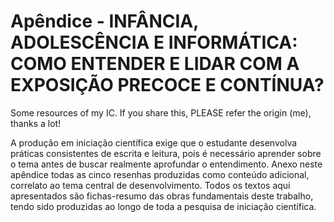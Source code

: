 # Apêndice - INFÂNCIA, ADOLESCÊNCIA E INFORMÁTICA: COMO ENTENDER E LIDAR COM A EXPOSIÇÃO PRECOCE E CONTÍNUA?

Some resources of my IC. If you share this, PLEASE refer the origin (me), thanks a lot!


A produção em iniciação científica exige que o estudante desenvolva práticas consistentes de escrita e leitura, pois é necessário aprender sobre o tema antes de buscar realmente aprofundar o entendimento. Anexo neste apêndice todas as cinco resenhas produzidas como conteúdo adicional, correlato ao tema central de desenvolvimento. Todos os textos aqui apresentados são fichas-resumo das obras fundamentais deste trabalho, tendo sido produzidas ao longo de toda a pesquisa de iniciação científica.
